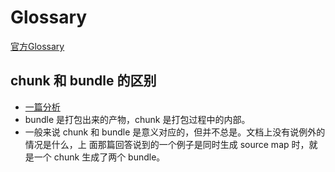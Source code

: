 # Glossary
[官方Glossary](https://webpack.js.org/glossary/)


## chunk 和 bundle  的区别
* [一篇分析](https://stackoverflow.com/a/48024612)
* bundle 是打包出来的产物，chunk 是打包过程中的内部。
* 一般来说 chunk 和 bundle 是意义对应的，但并不总是。文档上没有说例外的情况是什么，上
面那篇回答说到的一个例子是同时生成 source map 时，就是一个 chunk 生成了两个 bundle。
